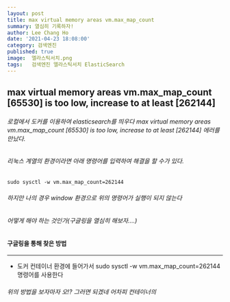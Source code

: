 ```yaml
---
layout: post
title: max virtual memory areas vm.max_map_count
summary: 열심히 기록하자!
author: Lee Chang Ho
date: '2021-04-23 18:08:00'
category: 검색엔진
published: true
image:  엘라스틱서치.png
tags:   검색엔진 엘라스틱서치 ElasticSearch
---
```


## max virtual memory areas vm.max_map_count [65530] is too low, increase to at least [262144]

###### 로컬에서 도커를 이용하여 elasticsearch를 띄우다 max virtual memory areas vm.max_map_count [65530] is too low, increase to at least [262144] 에러를 만났다.   
###### 리눅스 계열의 환경이라면 아래 명령어를 입력하여 해결을 할 수가 있다.
```shell script
sudo sysctl -w vm.max_map_count=262144
```
###### 하지만 나의 경우 window 환경으로 위의 명령어가 실행이 되지 않는다  
###### 어떻게 해야 하는 것인가(구글링을 열심히 해보자....)

#### 구글링을 통해 찾은 방법
---
- 도커 컨테이너 환경에 들어가서 sudo sysctl -w vm.max_map_count=262144 명령어를 사용한다

###### 위의 방법을 보자마자 오!? 그러면 되겠네 어차피 컨테이너의 
<!--stackedit_data:
eyJoaXN0b3J5IjpbLTkxMTI5NzkxNl19
-->